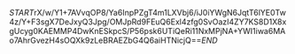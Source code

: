 $START$rX/w/Y1+7AVvqOP8/Ya6InpPZgT4m1LXVbj6/iJ0iYWgN6JqtT6lYE0Tw4z/Y+F3sgX7DeJxyQ3Jpg/OMJpRd9FEuQ6Exl4zfg0SvOazI4ZY7KS8D1X8xgUcyg0KAEMMP4DwKnESkpcS/P56psk6UTiQeRi11NxMPjNA+YWI1iwa6MAo7AhrGvezH4sOQXk9zLeBRAEZbG4Q6aiHTNicjQ==$END$